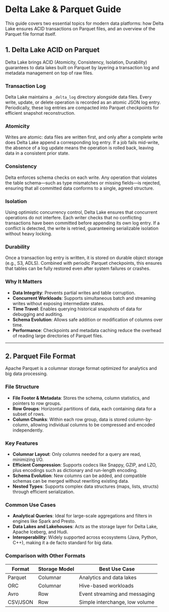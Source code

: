# Delta Lake & Parquet Guide

This guide covers two essential topics for modern data platforms: how Delta Lake ensures ACID transactions on Parquet files, and an overview of the Parquet file format itself.

## 1. Delta Lake ACID on Parquet

Delta Lake brings ACID (Atomicity, Consistency, Isolation, Durability) guarantees to data lakes built on Parquet by layering a transaction log and metadata management on top of raw files.

### Transaction Log
Delta Lake maintains a `_delta_log` directory alongside data files. Every write, update, or delete operation is recorded as an atomic JSON log entry. Periodically, these log entries are compacted into Parquet checkpoints for efficient snapshot reconstruction.

### Atomicity
Writes are atomic: data files are written first, and only after a complete write does Delta Lake append a corresponding log entry. If a job fails mid-write, the absence of a log update means the operation is rolled back, leaving data in a consistent prior state.

### Consistency
Delta enforces schema checks on each write. Any operation that violates the table schema—such as type mismatches or missing fields—is rejected, ensuring that all committed data conforms to a single, agreed structure.

### Isolation
Using optimistic concurrency control, Delta Lake ensures that concurrent operations do not interfere. Each writer checks that no conflicting transactions have been committed before appending its own log entry. If a conflict is detected, the write is retried, guaranteeing serializable isolation without heavy locking.

### Durability
Once a transaction log entry is written, it is stored on durable object storage (e.g., S3, ADLS). Combined with periodic Parquet checkpoints, this ensures that tables can be fully restored even after system failures or crashes.

### Why It Matters
- **Data Integrity**: Prevents partial writes and table corruption.  
- **Concurrent Workloads**: Supports simultaneous batch and streaming writes without exposing intermediate states.  
- **Time Travel**: Enables querying historical snapshots of data for debugging and auditing.  
- **Schema Evolution**: Allows safe addition or modification of columns over time.  
- **Performance**: Checkpoints and metadata caching reduce the overhead of reading large directories of Parquet files.

---

## 2. Parquet File Format

Apache Parquet is a columnar storage format optimized for analytics and big data processing.

### File Structure
- **File Footer & Metadata**: Stores the schema, column statistics, and pointers to row groups.  
- **Row Groups**: Horizontal partitions of data, each containing data for a subset of rows.  
- **Column Chunks**: Within each row group, data is stored column-by-column, allowing individual columns to be compressed and encoded independently.

### Key Features
- **Columnar Layout**: Only columns needed for a query are read, minimizing I/O.  
- **Efficient Compression**: Supports codecs like Snappy, GZIP, and LZO, plus encodings such as dictionary and run-length encoding.  
- **Schema Evolution**: New columns can be added, and compatible schemas can be merged without rewriting existing data.  
- **Nested Types**: Supports complex data structures (maps, lists, structs) through efficient serialization.

### Common Use Cases
- **Analytical Queries**: Ideal for large-scale aggregations and filters in engines like Spark and Presto.  
- **Data Lakes and Lakehouses**: Acts as the storage layer for Delta Lake, Apache Iceberg, and Hudi.  
- **Interoperability**: Widely supported across ecosystems (Java, Python, C++), making it a de facto standard for big data.

### Comparison with Other Formats
| Format  | Storage Model | Best Use Case                    |
|---------|---------------|----------------------------------|
| Parquet | Columnar      | Analytics and data lakes         |
| ORC     | Columnar      | Hive-based workloads             |
| Avro    | Row           | Event streaming and messaging    |
| CSV/JSON| Row           | Simple interchange, low volume   |
